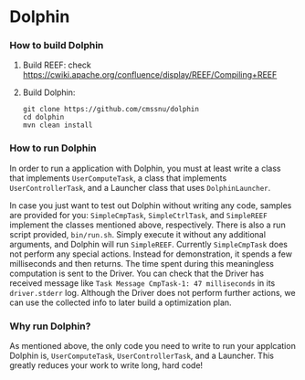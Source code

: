 Dolphin
=======

### How to build Dolphin
1. Build REEF: check https://cwiki.apache.org/confluence/display/REEF/Compiling+REEF

2. Build Dolphin:
    ```
    git clone https://github.com/cmssnu/dolphin
    cd dolphin
    mvn clean install
    ```
    
### How to run Dolphin
In order to run a application with Dolphin, you must at least write a class that implements `UserComputeTask`, a class that implements `UserControllerTask`, and a Launcher class that uses `DolphinLauncher`.

In case you just want to test out Dolphin without writing any code, samples are provided for you: `SimpleCmpTask`, `SimpleCtrlTask`, and `SimpleREEF` implement the classes mentioned above, respectively. There is also a run script provided, `bin/run.sh`. Simply execute it without any additional arguments, and Dolphin will run `SimpleREEF`.
Currently `SimpleCmpTask` does not perform any special actions. Instead for demonstration, it spends a few milliseconds and then returns. The time spent during this meaningless computation is sent to the Driver. You can check that the Driver has received message like `Task Message CmpTask-1: 47 milliseconds` in its `driver.stderr` log. Although the Driver does not perform further actions, we can use the collected info to later build a optimization plan.

### Why run Dolphin?
As mentioned above, the only code you need to write to run your applcation Dolphin is, `UserComputeTask`, `UserControllerTask`, and a Launcher. This greatly reduces your work to write long, hard code!
